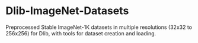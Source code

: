 # Dlib-ImageNet-Datasets
Preprocessed Stable ImageNet-1K datasets in multiple resolutions (32x32 to 256x256) for Dlib, with tools for dataset creation and loading.

